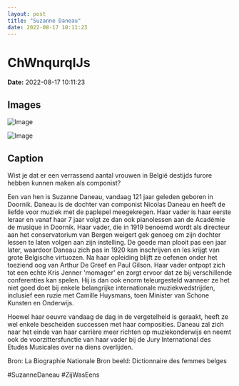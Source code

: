 ```yaml
---
layout: post
title: "Suzanne Daneau"
date: 2022-08-17 10:11:23
---
```


# ChWnqurqIJs

**Date:** 2022-08-17 10:11:23

## Images

![Image](/zij.was.eens/images/ChWnqurqIJs_0.jpg)

![Image](/zij.was.eens/images/ChWnqurqIJs_1.jpg)

## Caption

Wist je dat er een verrassend aantal vrouwen in België destijds furore hebben kunnen maken als componist? 

Een van hen is Suzanne Daneau, vandaag 121 jaar geleden geboren in Doornik. Daneau is de dochter van componist Nicolas Daneau en heeft de liefde voor muziek met de paplepel meegekregen. Haar vader is haar eerste leraar en vanaf haar 7 jaar volgt ze dan ook pianolessen aan de Académie de musique in Doornik. Haar vader, die in 1919 benoemd wordt als directeur aan het conservatorium van Bergen weigert gek genoeg om zijn dochter lessen te laten volgen aan zijn instelling. De goede man plooit pas een jaar later, waardoor Daneau zich pas in 1920 kan inschrijven en les krijgt van grote Belgische virtuozen. Na haar opleiding blijft ze oefenen onder het toeziend oog van Arthur De Greef en Paul Gilson. Haar vader ontpopt zich tot een echte Kris Jenner 'momager' en zorgt ervoor dat ze bij verschillende conferenties kan spelen. Hij is dan ook enorm teleurgesteld wanneer ze het niet goed doet bij enkele belangrijke internationale muziekwedstrijden, inclusief een ruzie met Camille Huysmans, toen Minister van Schone Kunsten en Onderwijs.

Hoewel haar oeuvre vandaag de dag in de vergetelheid is geraakt, heeft ze wel enkele bescheiden successen met haar composities. Daneau zal zich naar het einde van haar carrière meer richten op muziekonderwijs en neemt ook de voorzittersfunctie van haar vader bij de Jury International des Etudes Musicales over na diens overlijden.

Bron: La Biographie Nationale
Bron beeld: Dictionnaire des femmes belges 

#SuzanneDaneau #ZijWasEens

